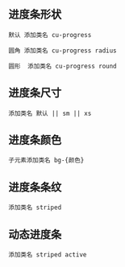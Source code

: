 ## 进度条形状
    默认 添加类名 cu-progress

    圆角 添加类名 cu-progress radius

    圆形  添加类名 cu-progress round

## 进度条尺寸
    添加类名 默认 || sm || xs 

## 进度条颜色
    子元素添加类名 bg-{颜色}

## 进度条条纹
    添加类名 striped

## 动态进度条
    添加类名 striped active


